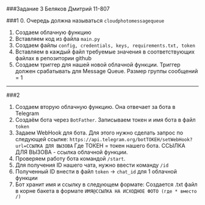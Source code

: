 ###Задание 3 Беляков Дмитрий 11-807
    
###1
0. Очередь должна называться `cloudphotomessagequeue`
1. Создаем облачную функцию 
2. Вставляем код из файла `main.py`
3. Создаем файлы `config, credentials, keys, requirements.txt, token`
4. Вставляем в каждый файл требуемые значения в соответствующих файлах в репозитории github
5. Создаем триггер для нашей новой облачной функции. Триггер должен срабатывать для Message Queue. Размер группы сообщений = 1

-----------------------------------------
###2
1. Создаем вторую облачную функцию. Она отвечает за бота в Telegram
2. Создаём бота через `BotFather`. Записываем токен и имя бота в файл `token`
3. Задаем WebHook для бота. Для этого нужно сделать запрос по следующей ссылке: `https://api.telegram.org/botТОКЕН/setWebHook?url=ССЫЛКА ДЛЯ ВЫЗОВА` Где ТОКЕН = токен нашего бота. ССЫЛКА ДЛЯ ВЫЗОВА - ссылка облачной функции.
4. Проверяем работу бота командой `/start`. 
5. Для получения ID нашего чата, нужно ввести команду `/id`
6. Полученный ID внести в файл `token` -> `chat_id` для 1 облачной функции
7. Бот хранит имя и ссылку в следующем формате: Создается .txt файл в корне бакета в формате `ИМЯ@ССЫЛКА НА ИСХОДНОЕ ФОТО (где * вместо /)`